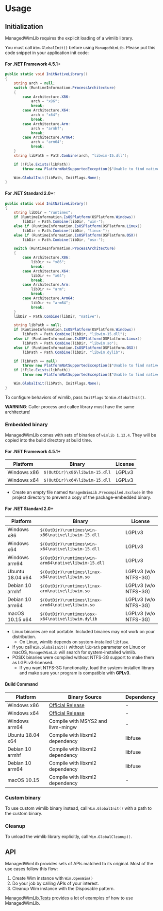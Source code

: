 # Usage

## Initialization

ManagedWimLib requires the explicit loading of a wimlib library.

You must call `Wim.GlobalInit()` before using `ManagedWimLib`. Please put this code snippet in your application init code:

#### For .NET Framework 4.5.1+

```cs
public static void InitNativeLibrary()
{
    string arch = null;
    switch (RuntimeInformation.ProcessArchitecture)
    {
        case Architecture.X86:
            arch = "x86";
            break;
        case Architecture.X64:
            arch = "x64";
            break;
        case Architecture.Arm:
            arch = "armhf";
            break;
        case Architecture.Arm64:
            arch = "arm64";
            break;
    }
    string libPath = Path.Combine(arch, "libwim-15.dll");

    if (!File.Exists(libPath))
        throw new PlatformNotSupportedException($"Unable to find native library [{libPath}].");

    Wim.GlobalInit(libPath, InitFlags.None);
}
```

#### For .NET Standard 2.0+:

```cs
public static void InitNativeLibrary()
{
    string libDir = "runtimes";
    if (RuntimeInformation.IsOSPlatform(OSPlatform.Windows))
        libDir = Path.Combine(libDir, "win-");
    else if (RuntimeInformation.IsOSPlatform(OSPlatform.Linux))
        libDir = Path.Combine(libDir, "linux-");
    else if (RuntimeInformation.IsOSPlatform(OSPlatform.OSX))
        libDir = Path.Combine(libDir, "osx-");

    switch (RuntimeInformation.ProcessArchitecture)
    {
        case Architecture.X86:
            libDir += "x86";
            break;
        case Architecture.X64:
            libDir += "x64";
            break;
        case Architecture.Arm:
            libDir += "arm";
            break;
        case Architecture.Arm64:
            libDir += "arm64";
            break;
    }
    libDir = Path.Combine(libDir, "native");

    string libPath = null;
    if (RuntimeInformation.IsOSPlatform(OSPlatform.Windows))
        libPath = Path.Combine(libDir, "libwim-15.dll");
    else if (RuntimeInformation.IsOSPlatform(OSPlatform.Linux))
        libPath = Path.Combine(libDir, "libwim.so");
    else if (RuntimeInformation.IsOSPlatform(OSPlatform.OSX))
        libPath = Path.Combine(libDir, "libwim.dylib");

    if (libPath == null)
        throw new PlatformNotSupportedException($"Unable to find native library.");
    if (!File.Exists(libPath))
        throw new PlatformNotSupportedException($"Unable to find native library [{libPath}].");

    Wim.GlobalInit(libPath, InitFlags.None);
}
```

To configure behaviors of wimlib, pass `InitFlags` to `Wim.GlobalInit()`.

**WARNING**: Caller process and callee library must have the same architecture!

### Embedded binary

ManagedWimLib comes with sets of binaries of `wimlib 1.13.4`. They will be copied into the build directory at build time.

#### For .NET Framework 4.5.1+

| Platform         | Binary                        | License |
|------------------|-------------------------------|---------|
| Windows x86      | `$(OutDir)\x86\libwim-15.dll` | LGPLv3  |
| Windows x64      | `$(OutDir)\x64\libwim-15.dll` | LGPLv3  |

- Create an empty file named `ManagedWimLib.Precompiled.Exclude` in the project directory to prevent a copy of the package-embedded binary.

#### For .NET Standard 2.0+

| Platform          | Binary                                              | License              |
|-------------------|-----------------------------------------------------|----------------------|
| Windows x86       | `$(OutDir)\runtimes\win-x86\native\libwim-15.dll`   | LGPLv3               |
| Windows x64       | `$(OutDir)\runtimes\win-x64\native\libwim-15.dll`   | LGPLv3               |
| Windows arm64     | `$(OutDir)\runtimes\win-arm64\native\libwim-15.dll` | LGPLv3               |
| Ubuntu 18.04 x64  | `$(OutDir)\runtimes\linux-x64\native\libwim.so`     | LGPLv3 (w/o NTFS-3G) |
| Debian 10 armhf   | `$(OutDir)\runtimes\linux-arm\native\libwim.so`     | LGPLv3 (w/o NTFS-3G) |
| Debian 10 arm64   | `$(OutDir)\runtimes\linux-arm64\native\libwim.so`   | LGPLv3 (w/o NTFS-3G) |
| macOS 10.15 x64   | `$(OutDir)\runtimes\osx-x64\native\libwim.dylib`    | LGPLv3 (w/o NTFS-3G) |

- Linux binaries are not portable. Included binaires may not work on your distribution.
    - On Linux, wimlib depends on system-installed `libfuse`.
- If you call `Wim.GlobalInit()` without `libPath` parameter on Linux or macOS, `ManagedWimLib` will search for system-installed wimlib.    
- POSIX binaries were compiled without NTFS-3G support to make them as LGPLv3-licensed.
    - If you want NTFS-3G functionality, load the system-installed library and make sure your program is compatible with **GPLv3**.

#### Build Command

| Platform         | Binary Source                                                                         | Dependency      |
|------------------|---------------------------------------------------------------------------------------|-----------------|
| Windows x86      | [Official Release](https://wimlib.net/downloads/wimlib-1.13.3-windows-i686-bin.zip)   | -               |
| Windows x64      | [Official Release](https://wimlib.net/downloads/wimlib-1.13.3-windows-x86_64-bin.zip) | -               |
| Windows arm64    | Compile with MSYS2 and llvm-mingw                                                     | -               |
| Ubuntu 18.04 x64 | Compile with libxml2 dependency                                                       | libfuse         |
| Debian 10 armhf  | Compile with libxml2 dependency                                                       | libfuse         |
| Debian 10 arm64  | Compile with libxml2 dependency                                                       | libfuse         |
| macOS 10.15      | Compile with libxml2 dependency                                                       | -               |

### Custom binary

To use custom wimlib binary instead, call `Wim.GlobalInit()` with a path to the custom binary.

### Cleanup

To unload the wimlib library explicitly, call `Wim.GlobalCleanup()`.

## API

ManagedWimLib provides sets of APIs matched to its original. Most of the use cases follow this flow:

1. Create Wim instance with `Wim.OpenWim()`
2. Do your job by calling APIs of your interest.
3. Cleanup Wim instance with the Disposable pattern.

[ManagedWimLib.Tests](./ManagedWimLib.Tests) provides a lot of examples of how to use ManagedWimLib.
